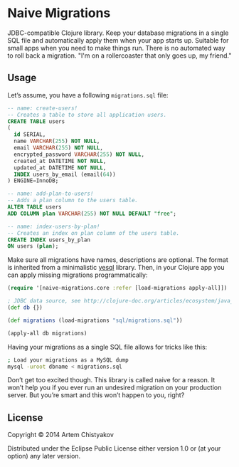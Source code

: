 # Naive Migrations 

JDBC-compatible Clojure library. Keep your database migrations in a single SQL file and automatically apply them when your app starts up. Suitable for small apps when you need to make things run. There is no automated way to roll back a migration. "I'm on a rollercoaster that only goes up, my friend."

## Usage

Let’s assume, you have a following `migrations.sql` file:

``` sql
-- name: create-users!
-- Creates a table to store all application users.
CREATE TABLE users
(
  id SERIAL,
  name VARCHAR(255) NOT NULL,
  email VARCHAR(255) NOT NULL,
  encrypted_password VARCHAR(255) NOT NULL,
  created_at DATETIME NOT NULL,
  updated_at DATETIME NOT NULL,
  INDEX users_by_email (email(64))
) ENGINE=InnoDB;

-- name: add-plan-to-users!
-- Adds a plan column to the users table.
ALTER TABLE users
ADD COLUMN plan VARCHAR(255) NOT NULL DEFAULT "free";

-- name: index-users-by-plan!
-- Creates an index on plan column of the users table.
CREATE INDEX users_by_plan
ON users (plan);
```

Make sure all migrations have names, descriptions are optional. The format is inherited
from a minimalistic [yesql](https://github.com/krisajenkins/yesql) library. Then, in your Clojure app you can apply missing migrations programmatically:

``` clojure
(require '[naive-migrations.core :refer [load-migrations apply-all]])

; JDBC data source, see http://clojure-doc.org/articles/ecosystem/java_jdbc/home.html#setting-up-a-data-source
(def db {})

(def migrations (load-migrations "sql/migrations.sql"))

(apply-all db migrations)
```

Having your migrations as a single SQL file allows for tricks like this:

``` bash
; Load your migrations as a MySQL dump
mysql -uroot dbname < migrations.sql
```

Don’t get too excited though. This library is called naive for a reason. It won’t help you if you ever run an undesired migration on your production server. But you’re smart and this won’t happen to you, right?

## License

Copyright © 2014 Artem Chistyakov

Distributed under the Eclipse Public License either version 1.0 or (at
your option) any later version.
